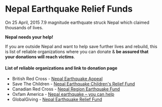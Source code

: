 # Nepal Earthquake Relief Funds

On 25 April, 2015 7.9 magnitude earthquate struck Nepal which claimed thousands of lives.

**Nepal needs your help!**

If you are outside Nepal and want to help save further lives and rebuild, this is list of reliable organizations where you can donate & **be assured that your donations will reach victims**.

#### List of reliable organizations and link to donation page

* British Red Cross - [Nepal Earthquake Appeal](http://www.redcross.org.uk/nepalearthquake)
* Save The Children - [Nepal Earthquake Children's Relief Fund](http://www.savethechildren.org/site/apps/nlnet/content2.aspx?c=8rKLIXMGIpI4E&b=9241341&ct=14615143) 
* Canadian Red Cross - [Nepal Region Earthquake Fund](https://secure.redcross.ca/registrant/donate.aspx?eventid=172921&__utma=225819417.301186905.1429981740.1429981740.1429981740.1&__utmb=225819417.0.10.1429981740&__utmc=225819417&__utmx=-&__utmz=225819417.1429981740.1.1.utmcsr=%28direct%29|utmccn=%28direct%29|utmcmd=%28none%29&__utmv=-&__utmk=214954644)
* Oxfam America - [Nepal earthquake – you can help](https://secure2.oxfamamerica.org/page/content/nepal_earthquake/)
* GlobalGiving - [Nepal Earthquake Relief Fund](http://www.globalgiving.org/projects/nepal-earthquake-relief-fund/)
